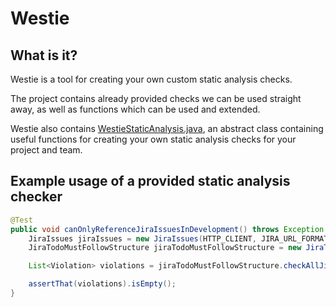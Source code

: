 # Westie

## What is it?

Westie is a tool for creating your own custom static analysis checks.

The project contains already provided checks we can be used straight away, as well as functions which can be used and extended.

Westie also contains [WestieStaticAnalysis.java](src/main/java/io/github/tjheslin1/westie/WestieStaticAnalysis.java), an
abstract class containing useful functions for creating your own static analysis checks for your project and team.

## Example usage of a provided static analysis checker

```java
@Test
public void canOnlyReferenceJiraIssuesInDevelopment() throws Exception {
    JiraIssues jiraIssues = new JiraIssues(HTTP_CLIENT, JIRA_URL_FORMAT, JIRA_USERNAME, JIRA_PASSWORD, singletonList("Development"));
    JiraTodoMustFollowStructure jiraTodoMustFollowStructure = new JiraTodoMustFollowStructure(jiraIssues, "JIRA-[0-9]{3}", emptyList());

    List<Violation> violations = jiraTodoMustFollowStructure.checkAllJiraTodosAreInAllowedStatuses(BASE_PACKAGE);

    assertThat(violations).isEmpty();
}
```
